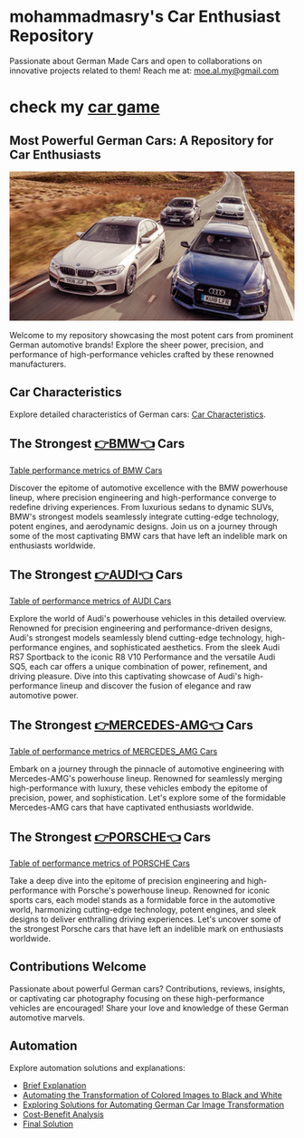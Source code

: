 
# mohammadmasry's Car Enthusiast Repository

Passionate about German Made Cars and open to collaborations on innovative projects related to them! Reach me at: [moe.al.my@gmail.com](mailto:moe.al.my@gmail.com)

# check my [car game](code(scripts)/car_game.py) 
## Most Powerful German Cars: A Repository for Car Enthusiasts

![German Cars Image](Colored_Images/PHOTO/German_Cars.jpg)

Welcome to my repository showcasing the most potent cars from prominent German automotive brands! Explore the sheer power, precision, and performance of high-performance vehicles crafted by these renowned manufacturers.

## Car Characteristics

Explore detailed characteristics of German cars: [Car Characteristics](https://23w-gbac.github.io/MOE350/code(scripts)/mod_Char_table.html).

## The Strongest [👉BMW👈](Cars_Brands/BMW.md) Cars
[Table performance metrics of BMW Cars](Cars_Characteristics/bmw_car_characteristics.md)

Discover the epitome of automotive excellence with the BMW powerhouse lineup, where precision engineering and high-performance converge to redefine driving experiences. From luxurious sedans to dynamic SUVs, BMW's strongest models seamlessly integrate cutting-edge technology, potent engines, and aerodynamic designs. Join us on a journey through some of the most captivating BMW cars that have left an indelible mark on enthusiasts worldwide.

## The Strongest [👉AUDI👈](Cars_Brands/Audi.md) Cars
[Table of performance metrics of AUDI Cars](Cars_Characteristics/Audi_car_charectaristics.md)

Explore the world of Audi's powerhouse vehicles in this detailed overview. Renowned for precision engineering and performance-driven designs, Audi's strongest models seamlessly blend cutting-edge technology, high-performance engines, and sophisticated aesthetics. From the sleek Audi RS7 Sportback to the iconic R8 V10 Performance and the versatile Audi SQ5, each car offers a unique combination of power, refinement, and driving pleasure. Dive into this captivating showcase of Audi's high-performance lineup and discover the fusion of elegance and raw automotive power.

## The Strongest [👉MERCEDES-AMG👈](Cars_Brands/Mercedes.md) Cars
[Table of performance metrics of MERCEDES_AMG Cars](Cars_Characteristics/Mercedes_car_characteristics.md)

Embark on a journey through the pinnacle of automotive engineering with Mercedes-AMG's powerhouse lineup. Renowned for seamlessly merging high-performance with luxury, these vehicles embody the epitome of precision, power, and sophistication. Let's explore some of the formidable Mercedes-AMG cars that have captivated enthusiasts worldwide.

## The Strongest [👉PORSCHE👈](Cars_Brands/Porsche.md) Cars
[Table of performance metrics of PORSCHE Cars](Cars_Characteristics/Porsche_car_charactaristics.md)

Take a deep dive into the epitome of precision engineering and high-performance with Porsche's powerhouse lineup. Renowned for iconic sports cars, each model stands as a formidable force in the automotive world, harmonizing cutting-edge technology, potent engines, and sleek designs to deliver enthralling driving experiences. Let's uncover some of the strongest Porsche cars that have left an indelible mark on enthusiasts worldwide.

## Contributions Welcome

Passionate about powerful German cars? Contributions, reviews, insights, or captivating car photography focusing on these high-performance vehicles are encouraged! Share your love and knowledge of these German automotive marvels.

## Automation

Explore automation solutions and explanations:

- [Brief Explanation](Automation/Automation.md)
- [Automating the Transformation of Colored Images to Black and White](Automation/A1.md)
- [Exploring Solutions for Automating German Car Image Transformation](Automation/A2.md)
- [Cost-Benefit Analysis](Automation/A4.md)
- [Final Solution](Automation/A3.md)
